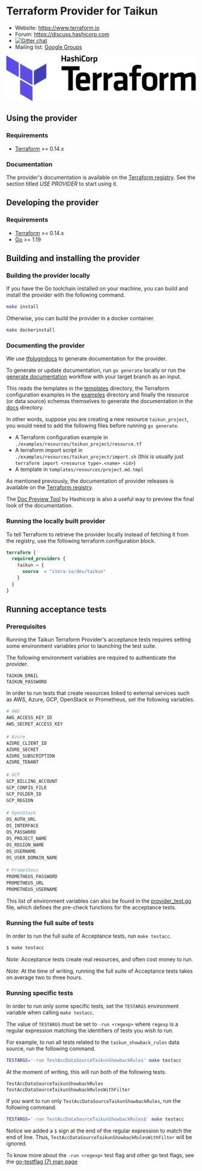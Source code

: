 # Terraform Provider for Taikun

- Website: https://www.terraform.io
- Forum: https://discuss.hashicorp.com
- [![Gitter chat](https://badges.gitter.im/hashicorp-terraform/Lobby.png)](https://gitter.im/hashicorp-terraform/Lobby)
- Mailing list: [Google Groups](http://groups.google.com/group/terraform-tool)

<img src="https://raw.githubusercontent.com/hashicorp/terraform-website/ff7a019259feb18b0a7b2f0ed7ce70b2e3e5d02f/content/source/assets/images/logo-terraform-main.svg" width="600px">

## Using the provider

### Requirements
-	[Terraform](https://www.terraform.io/downloads.html) >= 0.14.x

### Documentation
The provider's documentation is available on the [Terraform registry](https://registry.terraform.io/providers/itera-io/taikun/latest/docs).
See the section titled *USE PROVIDER* to start using it.

## Developing the provider
### Requirements

-	[Terraform](https://www.terraform.io/downloads.html) >= 0.14.x
-	[Go](https://golang.org/doc/install) >= 1.19

## <a name="build"></a> Building and installing the provider

### Building the provider locally
If you have the Go toolchain installed on your machine, you can build and install the provider with the following command.
```sh
make install
```
Otherwise, you can build the provider in a docker container.
```sh
make dockerinstall
```
### Documenting the provider

We use [tfplugindocs](https://github.com/hashicorp/terraform-plugin-docs) to generate documentation for the provider.

To generate or update documentation, run `go generate` locally or run the [generate documentation](https://github.com/itera-io/terraform-provider-taikun/actions/workflows/generate_documentation.yml) workflow with your target branch as an input.

This reads the templates in the [templates](./templates) directory, the Terraform configuration examples in the [examples](./examples) directory and finally the resource (or data source) schemas themselves to generate the documentation in the [docs](./docs) directory.

In other words, suppose you are creating a new resource `taikun_project`, you would need to add the following files before running `go generate`.
- A Terraform configuration example in `./examples/resources/taikun_project/resource.tf`
- A terraform import script in `./examples/resources/taikun_project/import.sh` (this is usually just `terraform import <resource type>.<name> <id>`)
- A template in `templates/resources/project.md.tmpl`

As mentioned previously, the documentation of provider releases is available on the [Terraform registry](https://registry.terraform.io/providers/itera-io/taikun/latest/docs).

The [Doc Preview Tool](https://registry.terraform.io/tools/doc-preview) by Hashicorp is also a useful way to preview the final look of the documentation.

### Running the locally built provider
To tell Terraform to retrieve the provider locally instead of fetching it from the registry, use the following terraform configuration block.
```tf
terraform {
  required_providers {
    taikun = {
      source  = "itera-io/dev/taikun"
    }
  }
}
```

## Running acceptance tests

### Prerequisites

Running the Taikun Terraform Provider's acceptance tests requires setting some
environment variables prior to launching the test suite.

The following environment variables are required to authenticate
the provider.
```
TAIKUN_EMAIL
TAIKUN_PASSWORD
```

In order to run tests that create resources linked to external services such as
AWS, Azure, GCP, OpenStack or Prometheus, set the following variables.
```sh
# AWS
AWS_ACCESS_KEY_ID
AWS_SECRET_ACCESS_KEY

# Azure
AZURE_CLIENT_ID
AZURE_SECRET
AZURE_SUBSCRIPTION
AZURE_TENANT

# GCP
GCP_BILLING_ACCOUNT
GCP_CONFIG_FILE
GCP_FOLDER_ID
GCP_REGION

# OpenStack
OS_AUTH_URL
OS_INTERFACE
OS_PASSWORD
OS_PROJECT_NAME
OS_REGION_NAME
OS_USERNAME
OS_USER_DOMAIN_NAME

# Prometheus
PROMETHEUS_PASSWORD
PROMETHEUS_URL
PROMETHEUS_USERNAME
```

This list of environment variables can also be found in the
[provider_test.go](./taikun/provider_test.go) file, which defines the pre-check
functions for the acceptance tests.

### Running the full suite of tests

In order to run the full suite of Acceptance tests, run `make testacc`.

```sh
$ make testacc
```

*Note:* Acceptance tests create real resources, and often cost money to run.

*Note:* At the time of writing, running the full suite of Acceptance tests
takes on average two to three hours.

### Running specific tests

In order to run only some specific tests, set the `TESTARGS` environment
variable when calling `make testacc`.

The value of `TESTARGS` must be set to `-run <regexp>` where `regexp` is a
regular expression matching the identifiers of tests you wish to run.

For example, to run all tests related to the `taikun_showback_rules` data
source, run the following command.
```sh
TESTARGS='-run TestAccDataSourceTaikunShowbackRules' make testacc
```

At the moment of writing, this will run both of the following tests.
```
TestAccDataSourceTaikunShowbackRules
TestAccDataSourceTaikunShowbackRulesWithFilter
```

If you want to run only `TestAccDataSourceTaikunShowbackRules`, run the
following command.
```sh
TESTARGS='-run TestAccDataSourceTaikunShowbackRules$' make testacc
```
Notice we added a `$` sign at the end of the regular expression to match the
end of line. Thus, `TestAccDataSourceTaikunShowbackRulesWithFilter` will be
ignored.

To know more about the `-run <regexp>` test flag and other go test flags, see the
[go-testflag (7) man page](https://manpages.debian.org/testing/golang-go/go-testflag.7.en.html#run)
